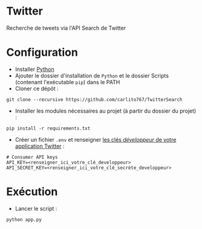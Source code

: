 # Twitter
Recherche de tweets via l'API Search de Twitter

# Configuration

* Installer [Python](https://www.python.org/)
* Ajouter le dossier d'installation de `Python` et le dossier Scripts (contenant l'exécutable `pip`) dans le PATH
* Cloner ce dépôt :
```
git clone --recursive https://github.com/carlito767/TwitterSearch
```

* Installer les modules nécessaires au projet (à partir du dossier du projet) :

```
pip install -r requirements.txt
```

* Créer un fichier `.env` et renseigner [les clés *développeur* de votre application Twitter](https://developer.twitter.com/en/docs/basics/getting-started) :

```
# Consumer API keys
API_KEY=<renseigner_ici_votre_clé_developpeur>
API_SECRET_KEY=<renseigner_ici_votre_clé_secrète_developpeur>
```

# Exécution

* Lancer le script :

```
python app.py
```
